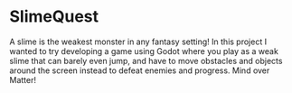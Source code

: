 # SlimeQuest
A slime is the weakest monster in any fantasy setting! In this project I wanted to try developing a game using Godot where you play as a weak slime that can barely even jump, and have to move obstacles and objects around the screen instead to defeat enemies and progress. Mind over Matter! 
